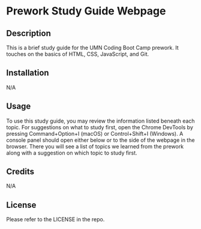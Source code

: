 # Prework Study Guide Webpage

## Description

This is a brief study guide for the UMN Coding Boot Camp prework. It touches on the basics of HTML, CSS, JavaScript, and Git.

## Installation

N/A

## Usage

To use this study guide, you may review the information listed beneath each topic. For suggestions on what to study first, open the Chrome DevTools by pressing Command+Option+I (macOS) or Control+Shift+I (Windows). A console panel should open either below or to the side of the webpage in the browser. There you will see a list of topics we learned from the prework along with a suggestion on which topic to study first.

## Credits

N/A

## License

Please refer to the LICENSE in the repo.
